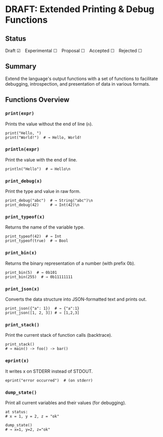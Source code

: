 # DRAFT: Extended Printing & Debug Functions
## Status
Draft ☑ Experimental ☐ Proposal ☐ Accepted ☐ Rejected ☐

## Summary
Extend the language's output functions with a set of functions to facilitate debugging, introspection, and presentation of data in various formats.

## Functions Overview
### `print(expr)`
Prints the value without the end of line (`n`).

```ns
print("Hello, ")
print("World!")  # → Hello, World!
```

### `println(expr)`
Print the value with the end of line.
```ns
println("Hello")  # → Hello\n
```

### `print_debug(x)`
Print the type and value in raw form.
```ns
print_debug("abc")  # → String("abc")\n
print_debug(42)     # → Int(42)\n
```

### `print_typeof(x)`
Returns the name of the variable type.
```ns
print_typeof(42)  # → Int
print_typeof(true)  # → Bool
```

### `print_bin(x)`
Returns the binary representation of a number (with prefix 0b).
```ns
print_bin(5)  # → 0b101
print_bin(255)  # → 0b11111111
```

### `print_json(x)`
Converts the data structure into JSON-formatted text and prints out.
```ns
print_json({"a": 1})  # → {"a":1}
print_json([1, 2, 3]) # → [1,2,3]
```

### `print_stack()`
Print the current stack of function calls (backtrace).
```ns
print_stack()
# → main() -> foo() -> bar()
```

### `eprint(x)`
It writes x on STDERR instead of STDOUT.
```ns
eprint("error occurred")  # (on stderr)
```

### `dump_state()`
Print all current variables and their values (for debugging).
```ns
at status:
# x = 1, y = 2, z = "ok"

dump_state()
# → x=1, y=2, z="ok"
```